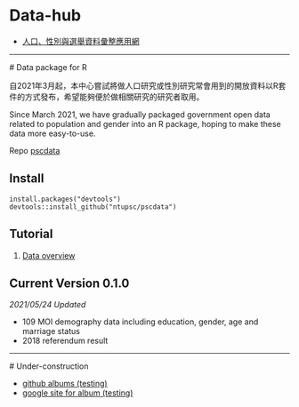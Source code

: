 # Data-hub
- [人口、性別與選舉資料彙整應用網](https://ntupsc.github.io/data-hub)

<hr>
# Data package for R

自2021年3月起，本中心嘗試將做人口研究或性別研究常會用到的開放資料以R套件的方式發布，希望能夠便於做相關研究的研究者取用。

Since March 2021, we have gradually packaged government open data related to population and gender into an R package, hoping to make these data more easy-to-use.

Repo [pscdata](https://github.com/ntupsc/pscdata)

## Install
```{r}
install.packages("devtools")
devtools::install_github("ntupsc/pscdata")
```
## Tutorial
1. [Data overview](https://ntupsc.github.io/pscdata/html/tutorial.html)

## Current Version 0.1.0
*2021/05/24 Updated*
- 109 MOI demography data including education, gender, age and marriage status
- 2018 referendum result


<hr>
# Under-construction

- [github albums (testing)](https://ntupsc.github.io/albums/)
- [google site for album (testing)](https://sites.google.com/view/ntupsc/home)
